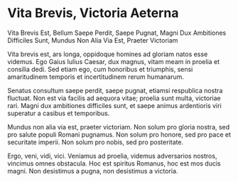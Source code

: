 # Vita Brevis, Victoria Aeterna

Vita Brevis Est, Bellum Saepe Perdit, Saepe Pugnat, Magni Dux Ambitiones Difficiles Sunt, Mundus Non Alia Via Est, Praeter Victoriam

Vita brevis est, ars longa, oppidoque homines ad gloriam natos esse videmus. Ego Gaius Iulius Caesar, dux magnus, vitam meam in proelia et consilia dedi. Sed etiam ego, cum honoribus et triumphis, sensi amaritudinem temporis et incertitudinem rerum humanarum.

Senatus consultum saepe perdit, saepe pugnat, etiamsi respublica nostra fluctuat. Non est via facilis ad aequora vitae; proelia sunt multa, victoriae rari. Magni dux ambitiones difficiles sunt, et saepe animus ardentioris viri superatur a casibus et temporibus.

Mundus non alia via est, praeter victoriam. Non solum pro gloria nostra, sed pro salute populi Romani pugnamus. Non solum pro honore, sed pro pace et securitate imperii. Non solum pro nobis, sed pro posteritate.

Ergo, veni, vidi, vici. Veniamus ad proelia, videmus adversarios nostros, vincimus omnes obstacula. Hoc est spiritus Romanus, hoc est mos ducis magni. Non desistimus a pugna, non desistimus a victoria.
